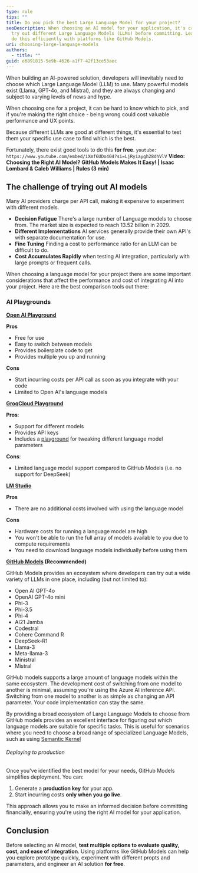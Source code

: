 ```yaml
---
type: rule
tips: ""
title: Do you pick the best Large Language Model for your project?
seoDescription: When choosing an AI model for your application, it's crucial to
  try out different Large Language Models (LLMs) before committing. Learn how to
  do this efficiently with platforms like GitHub Models.
uri: choosing-large-language-models
authors:
  - title: ""
guid: e6891815-5e9b-4626-a1f7-42f13ce53aec
---
```


When building an AI-powered solution, developers will inevitably need to choose which Large Language Model (LLM) to use. Many powerful models exist (Llama, GPT-4o, and Mistral), and they are always changing and subject to varying levels of news and hype.

When choosing one for a project, it can be hard to know which to pick, and if you're making the right choice - being wrong could cost valuable performance and UX points.

Because different LLMs are good at different things, it's essential to test them your specific use case to find which is the best.

Fortunately, there exist good tools to do this **for free**.
`youtube: https://www.youtube.com/embed/iXmf6UDo404?si=LjRyiaygh28dhVlV`
**Video: Choosing the Right AI Model? GitHub Models Makes It Easy! | Isaac Lombard & Caleb Williams | Rules
 (3 min)**



<!--endintro-->

## The challenge of trying out AI models

Many AI providers charge per API call, making it expensive to experiment with different models.

* **Decision Fatigue** There's  a large number of Language models to choose from. The market size is expected to reach 13.52 billion in 2029.
* **Different Implementations** AI services generally provide their own API's with separate documentation for use.
* **Fine Tuning** Finding a cost to performance ratio for an LLM can be difficult to do. 
* **Cost Accumulates Rapidly** when testing AI integration, particularly with large prompts or frequent calls.

When choosing a language model for your project there are some important considerations that affect the performance and cost of integrating AI into your project. Here are the best comparison tools out there:

### AI Playgrounds

**[Open AI Playground](https://platform.openai.com/playground/chat?models=gpt-4o)**

**Pros**

* Free for use
* Easy to switch between models
* Provides boilerplate code to get 
* Provides multiple 
  you up and running

**Cons**

* Start incurring costs per API call as soon as you integrate with your code
* Limited to Open AI's language models

**[GroqCloud Playground](https://console.groq.com/playground)**

**Pros**: 

* Support for different models
* Provides API keys
* Includes a [playground](https://console.groq.com/playground) for tweaking different language  model parameters 

**Cons**:

* Limited language model support compared to GitHub Models (i.e. no support for DeepSeek)

**[LM Studio](https://lmstudio.ai/)**

**Pros**

* There are no additional costs involved with using the language model

**Cons**

* Hardware costs for running a language model are high 
* You won't be able to run the full array of models available to you due to compute requirements
* You need to download language models individually before using them

**[GitHub Models](https://github.com/marketplace/models/) (Recommended)**

GitHub Models provides an ecosystem where developers can try out a wide variety of LLMs in one place, including (but not limited to):

* Open AI GPT-4o
* OpenAI GPT-4o mini
* Phi-3
* Phi-3.5
* Phi-4
* AI21 Jamba
* Codestral
* Cohere Command R
* DeepSeek-R1
* Llama-3
* Meta-llama-3
* Ministral
* Mistral

GitHub models supports a large amount of language models within the same ecosystem. The development cost of switching from one model to another is minimal, assuming you're using the Azure AI inference API. Switching from one model to another is as simple as changing an API parameter. Your code implementation can stay the same.

By providing a broad ecosystem of Large Language Models to choose from GitHub models provides an excellent interface for figuring out which language models are suitable for specific tasks. This is useful for scenarios where you need to choose a broad range of specialized Language Models, such as using [Semantic Kernel](https://www.ssw.com.au/rules/use-semantic-kernel/)

###### Deploying to production

Once you've identified the best model for your needs, GitHub Models simplifies deployment. You can:

1. Generate a **production key** for your app.
2. Start incurring costs **only when you go live**.

This approach allows you to make an informed decision before committing financially, ensuring you're using the right AI model for your application.

## Conclusion

Before selecting an AI model, **test multiple options to evaluate quality, cost, and ease of integration**. Using platforms like GitHub Models can help you explore prototype quickly, experiment with different propts and parameters, and engineer an AI solution **for free**.
